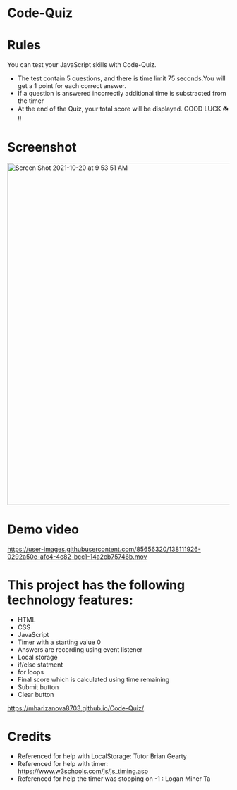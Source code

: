 # Code-Quiz

# Rules

You can test your JavaScript skills with Code-Quiz.
* The test contain 5 questions, and there is time limit 75 seconds.You will get a 1 point for each correct answer.
* If a question is answered  incorrectly  additional time is substracted from the timer
* At the end of the Quiz, your  total score will be 
displayed.
 GOOD LUCK ☘️ !!
# Screenshot

<img width="776" alt="Screen Shot 2021-10-20 at 9 53 51 AM" src="https://user-images.githubusercontent.com/85656320/138106920-67fdcc48-3524-46f2-90a3-68d6de9c9adb.png">

# Demo video
https://user-images.githubusercontent.com/85656320/138111926-0292a50e-afc4-4c82-bcc1-14a2cb75746b.mov


# This project has the following technology  features:

* HTML
* CSS
* JavaScript
* Timer with a starting value 0
* Answers are recording using event listener
* Local storage
* if/else statment 
* for loops 
* Final score which is calculated  using time remaining 
*  Submit button
*  Clear button


 https://mharizanova8703.github.io/Code-Quiz/
 
 # Credits
 * Referenced for help with LocalStorage: Tutor Brian Gearty
 * Referenced for help with timer: https://www.w3schools.com/js/js_timing.asp
 * Referenced for help the timer was stopping on -1 : Logan Miner Ta



 
 
 
 
 
 

